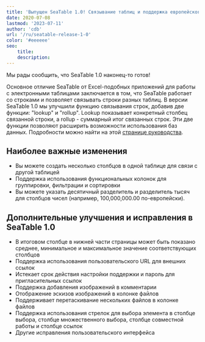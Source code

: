 ```yaml
---
title: 'Выпущен SeaTable 1.0! Связывание таблиц и поддержка европейского формата чисел - SeaTable'
date: 2020-07-08
lastmod: '2023-07-11'
author: 'cdb'
url: '/ru/seatable-release-1-0'
color: '#eeeeee'
seo:
    title:
    description:
---
```


Мы рады сообщить, что SeaTable 1.0 наконец-то готов!

Основное отличие SeaTable от Excel-подобных приложений для работы с электронными таблицами заключается в том, что SeaTable работает со строками и позволяет связывать строки разных таблиц. В версии SeaTable 1.0 мы улучшили функцию связывания строк, добавив две функции: "lookup" и "rollup". Lookup показывает конкретный столбец связанной строки, а rollup - суммарный итог связанных строк. Эти две функции позволяют расширить возможности использования баз данных. Подробности можно найти на этой [странице руководства](https://docs.seatable.io/published/seatable-user-manual/link.md).

## Наиболее важные изменения

- Вы можете создать несколько столбцов в одной таблице для связи с другой таблицей
- Поддержка использования функциональных колонок для группировки, фильтрации и сортировки
- Вы можете указать десятичный разделитель и разделитель тысяч для столбцов чисел (например, 100,000,000.00 по-европейски).

## Дополнительные улучшения и исправления в SeaTable 1.0

- В итоговом столбце в нижней части страницы может быть показано среднее, минимальное и максимальное значение соответствующих столбцов
- Поддержка использования пользовательского URL для внешних ссылок
- Истекает срок действия настройки поддержки и пароль для пригласительных ссылок
- Поддержка добавления изображений в комментарии
- Отображение эскизов изображений в колонке файлов
- Поддерживает перетаскивание нескольких файлов в колонке файлов
- Поддержка использования стрелок для выбора элемента в столбце выбора, столбце множественного выбора, столбце совместной работы и столбце ссылок
- Другие исправления пользовательского интерфейса
